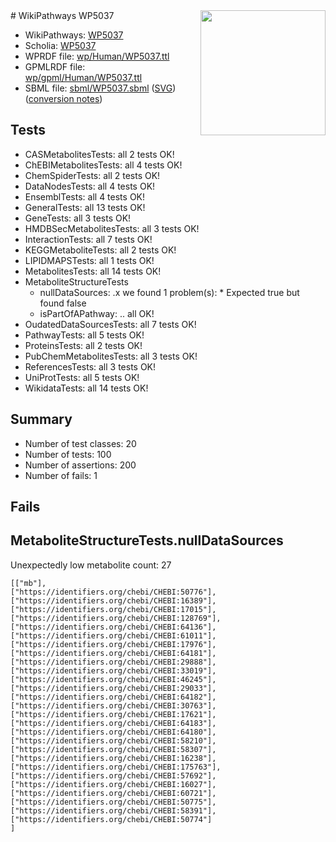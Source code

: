 <img style="float: right; width: 200px" src="../logo.png" />
# WikiPathways WP5037

* WikiPathways: [WP5037](https://identifiers.org/wikipathways:WP5037)
* Scholia: [WP5037](https://scholia.toolforge.org/wikipathways/WP5037)
* WPRDF file: [wp/Human/WP5037.ttl](../wp/Human/WP5037.ttl)
* GPMLRDF file: [wp/gpml/Human/WP5037.ttl](../wp/gpml/Human/WP5037.ttl)
* SBML file: [sbml/WP5037.sbml](../sbml/WP5037.sbml) ([SVG](../sbml/WP5037.svg)) ([conversion notes](../sbml/WP5037.txt))

## Tests
* CASMetabolitesTests: all 2 tests OK!
* ChEBIMetabolitesTests: all 4 tests OK!
* ChemSpiderTests: all 2 tests OK!
* DataNodesTests: all 4 tests OK!
* EnsemblTests: all 4 tests OK!
* GeneralTests: all 13 tests OK!
* GeneTests: all 3 tests OK!
* HMDBSecMetabolitesTests: all 3 tests OK!
* InteractionTests: all 7 tests OK!
* KEGGMetaboliteTests: all 2 tests OK!
* LIPIDMAPSTests: all 1 tests OK!
* MetabolitesTests: all 14 tests OK!
* MetaboliteStructureTests
    * nullDataSources: .x we found 1 problem(s):
            * Expected true but found false
    * isPartOfAPathway: .. all OK!
* OudatedDataSourcesTests: all 7 tests OK!
* PathwayTests: all 5 tests OK!
* ProteinsTests: all 2 tests OK!
* PubChemMetabolitesTests: all 3 tests OK!
* ReferencesTests: all 3 tests OK!
* UniProtTests: all 5 tests OK!
* WikidataTests: all 14 tests OK!


## Summary

* Number of test classes: 20
* Number of tests: 100
* Number of assertions: 200
* Number of fails: 1

## Fails

<a name="919041af" />

## MetaboliteStructureTests.nullDataSources

Unexpectedly low metabolite count: 27
```
[["mb"],
["https://identifiers.org/chebi/CHEBI:50776"],
["https://identifiers.org/chebi/CHEBI:16389"],
["https://identifiers.org/chebi/CHEBI:17015"],
["https://identifiers.org/chebi/CHEBI:128769"],
["https://identifiers.org/chebi/CHEBI:64136"],
["https://identifiers.org/chebi/CHEBI:61011"],
["https://identifiers.org/chebi/CHEBI:17976"],
["https://identifiers.org/chebi/CHEBI:64181"],
["https://identifiers.org/chebi/CHEBI:29888"],
["https://identifiers.org/chebi/CHEBI:33019"],
["https://identifiers.org/chebi/CHEBI:46245"],
["https://identifiers.org/chebi/CHEBI:29033"],
["https://identifiers.org/chebi/CHEBI:64182"],
["https://identifiers.org/chebi/CHEBI:30763"],
["https://identifiers.org/chebi/CHEBI:17621"],
["https://identifiers.org/chebi/CHEBI:64183"],
["https://identifiers.org/chebi/CHEBI:64180"],
["https://identifiers.org/chebi/CHEBI:58210"],
["https://identifiers.org/chebi/CHEBI:58307"],
["https://identifiers.org/chebi/CHEBI:16238"],
["https://identifiers.org/chebi/CHEBI:175763"],
["https://identifiers.org/chebi/CHEBI:57692"],
["https://identifiers.org/chebi/CHEBI:16027"],
["https://identifiers.org/chebi/CHEBI:60721"],
["https://identifiers.org/chebi/CHEBI:50775"],
["https://identifiers.org/chebi/CHEBI:58391"],
["https://identifiers.org/chebi/CHEBI:50774"]
]
```


